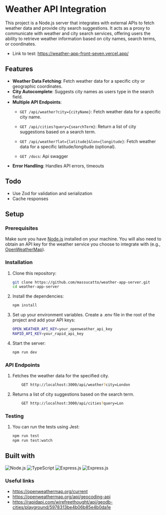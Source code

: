 # Weather API Integration

This project is a Node.js server that integrates with external APIs to fetch weather data and provide city search suggestions. It acts as a proxy to communicate with weather and city search services, offering users the ability to retrieve weather information based on city names, search terms, or coordinates.

- Link to test:
https://weather-app-front-seven.vercel.app/

## Features

- **Weather Data Fetching**: Fetch weather data for a specific city or geographic coordinates.
- **City Autocomplete**: Suggests city names as users type in the search field.
- **Multiple API Endpoints**:
  - `GET /api/weather?city={cityName}`: Fetch weather data for a specific city name.

  - `GET /api/cities?query={searchTerm}`: Return a list of city suggestions based on a search term.

  - `GET /api/weather?lat={latitude}&lon={longitude}`: Fetch weather data for a specific latitude/longitude (optional).
  
  - `GET /docs`: Api swagger
- **Error Handling**: Handles API errors, timeouts

## Todo
- Use Zod for validation and serialization
- Cache responses

## Setup

### Prerequisites

Make sure you have [Node.js](https://nodejs.org/en/) installed on your machine. You will also need to obtain an API key for the weather service you choose to integrate with (e.g., [OpenWeatherMap](https://openweathermap.org/)).

### Installation

1. Clone this repository:

   ```bash
   git clone https://github.com/massucatto/weather-app-server.git
   cd weather-app-server
   ```

2. Install the dependencies:
    ```bash
    npm install
    ```
3. Set up your environment variables. Create a .env file in the root of the project and add your API keys:
    ```bash
    OPEN_WEATHER_API_KEY=your_openweather_api_key
    RAPID_API_KEY=your_rapid_api_key
    ```
4. Start the server:
    ```bash
    npm run dev
    ```

### API Endpoints
1. Fetches the weather data for the specified city.
    ```bash
        GET http://localhost:3000/api/weather?city=London
    ```

2. Returns a list of city suggestions based on the search term.
    ```bash
        GET http://localhost:3000/api/cities?query=Lon
    ```

### Testing

1. You can run the tests using Jest:
    ```bash
    npm run test
    npm run test:watch
    ```

## Built with
![Node.js](https://img.shields.io/badge/node.js-339933?style=for-the-badge&logo=Node.js&logoColor=white)
![TypeScript](https://img.shields.io/badge/typescript-007ACC?logo=typescript&logoColor=white)
![Express.js](https://img.shields.io/badge/Express.js-000000?logo=express&logoColor=fff&style=flat)
![Express.js](https://img.shields.io/badge/Jest-323330?style=for-the-badge&logo=Jest&logoColor=white)


### Useful links
- https://openweathermap.org/current
- https://openweathermap.org/api/geocoding-api
- https://rapidapi.com/wirefreethought/api/geodb-cities/playground/5978313be4b06b85e4b0da1e